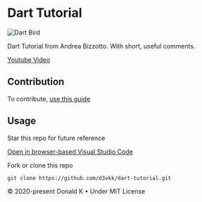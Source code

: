 # Dart Tutorial

![Dart Bird](https://github.com/d3vkk/dart-tutorial/blob/master/dartbird.png)

Dart Tutorial from Andrea Bizzotto. With short, useful comments.

[Youtube Video](https://www.youtube.com/watch?v=L9onVn8QRaE&list=PLNnAcB93JKV_R1aZc7ZbQRsiEyeDLUpE-)

## Contribution

To contribute, [use this guide](https://github.com/d3vkk/open-source/blob/master/CONTRIBUTING.md)

## Usage

Star this repo for future reference

[Open in browser-based Visual Studio Code](https://vscode.dev//github/d3vkk/dart-tutorial)

Fork or clone this repo
```
git clone https://github.com/d3vkk/dart-tutorial.git
```

© 2020-present Donald K • Under MIT License
